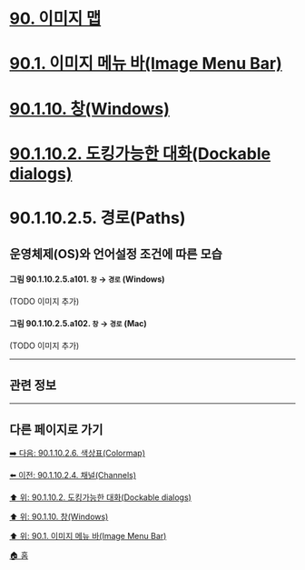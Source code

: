 # [90. 이미지 맵](./90-00-image-map.md)
# [90.1. 이미지 메뉴 바(Image Menu Bar)](./90-01-00-image-menu-bar.md)
# [90.1.10. 창(Windows)](./90-01-10-windows.md)
# [90.1.10.2. 도킹가능한 대화(Dockable dialogs)](./90-01-10-windowsx-02-dockable_dialogs.md)
# 90.1.10.2.5. 경로(Paths)
## 운영체제(OS)와 언어설정 조건에 따른 모습
#### 그림 90.1.10.2.5.a101. `창` → `경로` (Windows)
(TODO 이미지 추가)

#### 그림 90.1.10.2.5.a102. `창` → `경로` (Mac)
(TODO 이미지 추가)

***

## 관련 정보

***

## 다른 페이지로 가기

[➡️ 다음: 90.1.10.2.6. 색상표(Colormap)](./90-01-10-windowsx-02-dockable_dialogsx-06-colormap.md)

[⬅️ 이전: 90.1.10.2.4. 채널(Channels)](./90-01-10-windowsx-02-dockable_dialogsx-04-channels.md)

[⬆️ 위: 90.1.10.2. 도킹가능한 대화(Dockable dialogs)](./90-01-10-windowsx-02-dockable_dialogs.md)

[⬆️ 위: 90.1.10. 창(Windows)](./90-01-10-windows.md)

[⬆️ 위: 90.1. 이미지 메뉴 바(Image Menu Bar)](./90-01-00-image-menu-bar.md)

[🏠 홈](./00-home.md)
